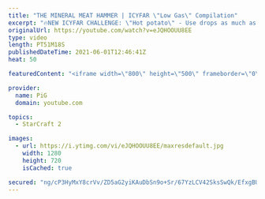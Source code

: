```yaml
---
title: "THE MINERAL MEAT HAMMER | ICYFAR \"Low Gas\" Compilation"
excerpt: "🔥NEW ICYFAR CHALLENGE: \"Hot potato\" - Use drops as much as possible! ! Send submissions to eonblu95@gmail.com as attachment AND only ICYFAR as the subject. Max 1 replay per person. Latest submission is on the 10th April.  0:00 Game 1 17:13 Game 2 33:27 Game 3  In this week’s episode of I Cast Your Freakin"
originalUrl: https://youtube.com/watch?v=eJQHOOUU8EE
type: video
length: PT51M18S
publishedDateTime: 2021-06-01T12:46:41Z
heat: 50

featuredContent: "<iframe width=\"800\" height=\"500\" frameborder=\"0\" src=\"https://www.youtube.com/embed/eJQHOOUU8EE\" allow=\"accelerometer; autoplay; encrypted-media; gyroscope; picture-in-picture\" allowfullscreen></iframe>"

provider:
  name: PiG
  domain: youtube.com

topics:
  - StarCraft 2

images:
  - url: https://i.ytimg.com/vi/eJQHOOUU8EE/maxresdefault.jpg
    width: 1280
    height: 720
    isCached: true

secured: "ng/cP3HyMxY8crVv/ZD5aG2yiKAuDbSn9o+Sr/67YzLCV42SksSwQk/EfxgBUspKRlDdVXnvxwoWzB4Wwisj4AecT696XuVR7bscoYNIbq6oqpzgK2THP5XE0HI6eD3mRogSyrTstZqAn9OQw68xwVGk4QiEZFZIZTgxHJz0lfH6ODHZBtwhakAW3067+rXP0yMUN/GdITIHIiIsAD1Bhr4I+JBO85MP/tOOuAXY2noZevN2MXrN02g1pPQZoqG81yRJiV5aBC+/sraiQ/bkyDYKhSYi5dYaRmoytyrf9LcLjO1otdPtgDRTckOT/OjIc+gSGzfmikA50Z/JKG+/B0MrlQiifsmj98qhGi8w5ln4CD0hELoXNp5uuelPtXpNeEzr4gKSDdZIiGipLPKEqRCWMhxedIG2+89bu4STjjU=;K6c0YJmuz3OLzCNaRqBCZg=="
---
```


